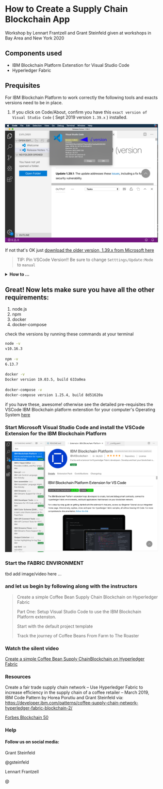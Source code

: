 # How to Create a Supply Chain Blockchain App
Workshop by Lennart Frantzell and Grant Steinfeld given at workshops in Bay Area and New York 2020

## Components used
* IBM Blockchain Platform Extenstion for Visual Studio Code
* Hyperledger Fabric

## Prequisites

For IBM Blockchain Platform to work correctly the following tools and exacts versions need to be in place.

1. If you click on Code/About, confirm you have this `exact version of Visual Studio Code` ( Sept 2019 version `1.39.x` ) installed.

![correct version](images/vscode-v1.39.2.png)

If not that's OK just 
[download the older version, 1.39.x from Microsoft here](https://code.visualstudio.com/updates/v1_39)

> TIP: Pin VSCode Version!! Be sure to change `Setttings/Update:Mode` to `manual`
<details><summary><strong>How to ...</strong></summary>
Pin this version for the duration of this workshop/blockchain discovery till stable release of ecosystem is availible. ( otherwise each vscode restart will update vscode!)
it 
![v1.39.2 pinned manually in settups/updates](images/vscode-pin-to-v1.39.png)

</details>



## Great!  Now lets make sure you have all the other requirements:

1. node.js
1. npm
1. docker
1. docker-compose

check the versions by running these commands at your terminal

```bash
node -v
v10.16.3

npm -v
6.13.7

docker -v
Docker version 19.03.5, build 633a0ea

docker-compose -v
docker-compose version 1.25.4, build 8d51620a

```
if you have these, awesome!  otherwise see the detailed pre-requisites the VSCode IBM Blockchain platform extenstion for your computer's Operating System [here]()

### Start Microsoft Visual Studio Code and install the VSCode Extension for the IBM Blockchain Platform

![Installing the IBM Blockchaing Platform Ext for VSCode](images/vscode-installing-IBM-Blockchain-platform-ext.png)


### Start the FABRIC ENVIRONMENT 
tbd add image/video here ...

### and let us begin by following along with the instructors


>Create a simple Coffee Bean Supply Chain
Blockchain on Hyperledger Fabric 
>
>Part One: Setup Visual Studio Code to use the
IBM Blockchain Platform extenston.
>
>Start with the default project template
>
>Track the journey of Coffee Beans
From Farm to The Roaster 

### Watch the silent video 
[Create a simple Coffee Bean Supply ChainBlockchain on Hyperledger Fabric](https://youtu.be/5b7awLi93-E)


### Resources

Create a fair trade supply chain network – Use Hyperledger Fabric to increase efficiency in the supply chain of a coffee retailer – March 2019, IBM Code Pattern by Horea Porutiu and Grant Steinfeld via:
https://developer.ibm.com/patterns/coffee-supply-chain-network-hyperledger-fabric-blockchain-2/

[Forbes Blockchain 50](
https://www.forbes.com/sites/michaeldelcastillo/2020/02/19/blockchain-50/?linkId=82815201#5188e7877553)

### Help

#### Follow us on social media:

Grant Steinfeld

@gsteinfeld

Lennart Frantzell 

@
